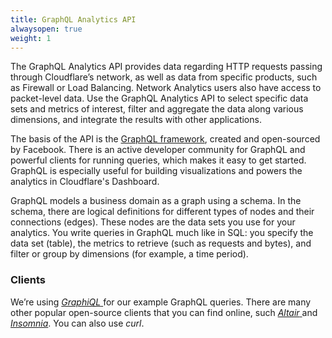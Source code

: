 ```yaml
---
title: GraphQL Analytics API
alwaysopen: true
weight: 1
---
```


The GraphQL Analytics API provides data regarding HTTP requests passing through Cloudflare’s network, as well as data from specific products, such as Firewall or Load Balancing. Network Analytics users also have access to packet-level data. Use the GraphQL Analytics API to select specific data sets and metrics of interest, filter and aggregate the data along various dimensions, and integrate the results with other applications.

The basis of the API is the [GraphQL framework](https://graphql.org/), created and open-sourced by Facebook. There is an active developer community for GraphQL and powerful clients for running queries, which makes it easy to get started. GraphQL is especially useful for building visualizations and powers the analytics in Cloudflare's Dashboard.

GraphQL models a business domain as a graph using a schema. In the schema, there are logical definitions for different types of nodes and their connections (edges). These nodes are the data sets you use for your analytics. You write queries in GraphQL much like in SQL: you specify the data set (table), the metrics to retrieve (such as requests and bytes), and filter or group by dimensions (for example, a time period).

### Clients

We’re using [_GraphiQL_ ](https://electronjs.org/apps/graphiql)for our example GraphQL queries. There are many other popular open-source clients that you can find online, such [_Altair_ ](https://altair.sirmuel.design) and [_Insomnia_](https://insomnia.rest). You can also use _curl_.
